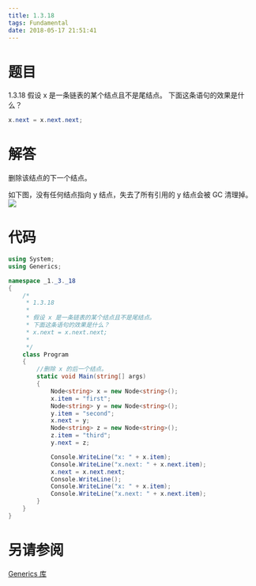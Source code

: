 ```yaml
---
title: 1.3.18
tags: Fundamental
date: 2018-05-17 21:51:41
---
```


# 题目

1.3.18
假设 x 是一条链表的某个结点且不是尾结点。 
下面这条语句的效果是什么？

```java
x.next = x.next.next;
```

# 解答

删除该结点的下一个结点。

如下图，没有任何结点指向 y 结点，失去了所有引用的 y 结点会被 GC 清理掉。
![](./linkedlist.png)

# 代码

```csharp
using System;
using Generics;

namespace _1._3._18
{
    /*
     * 1.3.18
     * 
     * 假设 x 是一条链表的某个结点且不是尾结点。
     * 下面这条语句的效果是什么？
     * x.next = x.next.next;
     * 
     */
    class Program
    {
        //删除 x 的后一个结点。
        static void Main(string[] args)
        {
            Node<string> x = new Node<string>();
            x.item = "first";
            Node<string> y = new Node<string>();
            y.item = "second";
            x.next = y;
            Node<string> z = new Node<string>();
            z.item = "third";
            y.next = z;

            Console.WriteLine("x: " + x.item);
            Console.WriteLine("x.next: " + x.next.item);
            x.next = x.next.next;
            Console.WriteLine();
            Console.WriteLine("x: " + x.item);
            Console.WriteLine("x.next: " + x.next.item);
        }
    }
}
```

# 另请参阅

[Generics 库](https://github.com/ikesnowy/Algorithms-4th-Edition-in-Csharp/tree/master/1%20Fundamental/1.3/Generics)